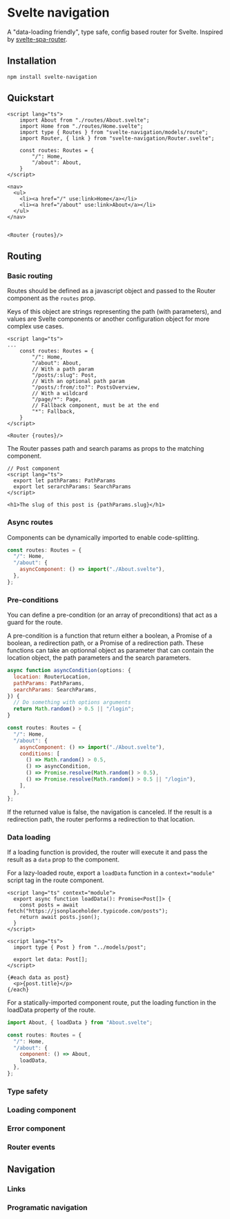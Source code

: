 <!-- - [x] params matching
- [x] lazy loading
- [x] data loading
- [x] loading component
- [x] query params
- [x] route pre-conditions
- [x] hash handling
- [x] navigation events
- [x] programatic navigation
- [x] nested routing
- [x] error handling
- [x] hash based routing
- [ ] tests
- [ ] fallback route
- [ ] documentation
- [x] global loading and error component

TODO
- Simple async component
- Error router event
- Router events data
- Redirection path as string for pre-conditions
- String arg for navigation functions
 -->

# Svelte navigation

A "data-loading friendly", type safe, config based router for Svelte. Inspired by [svelte-spa-router](https://github.com/ItalyPaleAle/svelte-spa-router/blob/master/Router.svelte).

## Installation

```
npm install svelte-navigation
```

## Quickstart

```svelte
<script lang="ts">
    import About from "./routes/About.svelte";
    import Home from "./routes/Home.svelte";
    import type { Routes } from "svelte-navigation/models/route";
    import Router, { link } from "svelte-navigation/Router.svelte";

    const routes: Routes = {
        "/": Home,
        "/about": About,
    }
</script>

<nav>
  <ul>
    <li><a href="/" use:link>Home</a></li>
    <li><a href="/about" use:link>About</a></li>
  </ul>
</nav>


<Router {routes}/>
```

## Routing

### Basic routing

Routes should be defined as a javascript object and passed to the Router component as the `routes` prop.

Keys of this object are strings representing the path (with parameters), and values are Svelte components or another configuration object for more complex use cases.

```svelte
<script lang="ts">
...
    const routes: Routes = {
        "/": Home,
        "/about": About,
        // With a path param
        "/posts/:slug": Post,
        // With an optional path param
        "/posts/:from/:to?": PostsOverview,
        // With a wildcard
        "/page/*": Page,
        // Fallback component, must be at the end
        "*": Fallback,
    }
</script>

<Router {routes}/>
```

The Router passes path and search params as props to the matching component.

```svelte
// Post component
<script lang="ts">
  export let pathParams: PathParams
  export let serarchParams: SearchParams
</script>

<h1>The slug of this post is {pathParams.slug}</h1>
```

### Async routes

Components can be dynamically imported to enable code-splitting.

```js
const routes: Routes = {
  "/": Home,
  "/about": {
    asyncComponent: () => import("./About.svelte"),
  },
};
```

### Pre-conditions

You can define a pre-condition (or an array of preconditions) that act as a guard for the route.

A pre-condition is a function that return either a boolean, a Promise of a boolean, a redirection path, or a Promise of a redirection path. These functions can take an optionnal object as parameter that can contain the location object, the path parameters and the search parameters.

```js
async function asyncCondition(options: {
  location: RouterLocation,
  pathParams: PathParams,
  searchParams: SearchParams,
}) {
  // Do something with options arguments
  return Math.random() > 0.5 || "/login";
}

const routes: Routes = {
  "/": Home,
  "/about": {
    asyncComponent: () => import("./About.svelte"),
    conditions: [
      () => Math.random() > 0.5,
      () => asyncCondition,
      () => Promise.resolve(Math.random() > 0.5),
      () => Promise.resolve(Math.random() > 0.5 || "/login"),
    ],
  },
};
```

If the returned value is false, the navigation is canceled. If the result is a redirection path, the router performs a redirection to that location.

### Data loading

If a loading function is provided, the router will execute it and pass the result as a `data` prop to the component.

For a lazy-loaded route, export a `loadData` function in a `context="module"` script tag in the route component.

```svelte
<script lang="ts" context="module">
  export async function loadData(): Promise<Post[]> {
    const posts = await fetch("https://jsonplaceholder.typicode.com/posts");
    return await posts.json();
  }
</script>

<script lang="ts">
  import type { Post } from "../models/post";

  export let data: Post[];
</script>

{#each data as post}
  <p>{post.title}</p>
{/each}
```

For a statically-imported component route, put the loading function in the loadData property of the route.

```js
import About, { loadData } from "About.svelte";

const routes: Routes = {
  "/": Home,
  "/about": {
    component: () => About,
    loadData,
  },
};
```

### Type safety

### Loading component

### Error component

### Router events

## Navigation

### Links

### Programatic navigation
